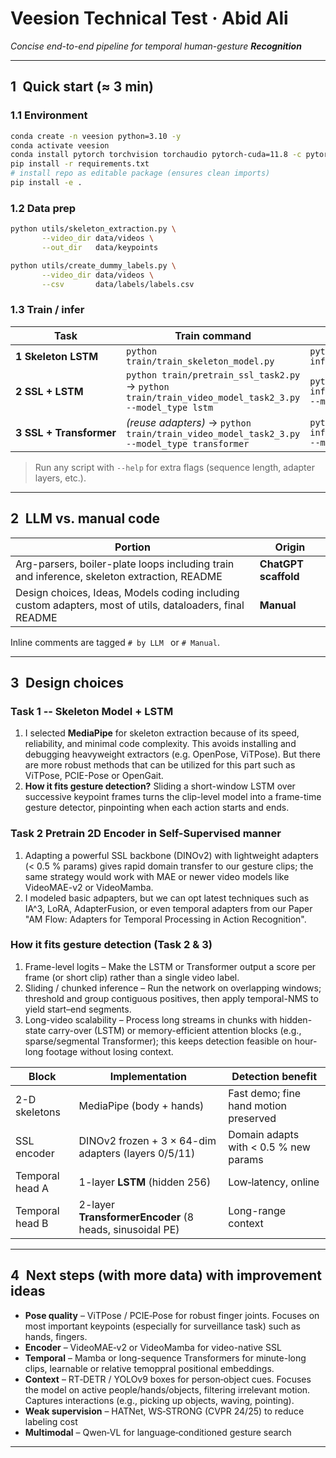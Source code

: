 # Veesion Technical Test · Abid Ali

*Concise end-to-end pipeline for temporal human-gesture **Recognition***

---

## 1 Quick start (≈ 3 min)

### 1.1 Environment

```bash
conda create -n veesion python=3.10 -y
conda activate veesion
conda install pytorch torchvision torchaudio pytorch-cuda=11.8 -c pytorch -c nvidia
pip install -r requirements.txt
# install repo as editable package (ensures clean imports)
pip install -e .
```

### 1.2 Data prep

```bash
python utils/skeleton_extraction.py \
       --video_dir data/videos \
       --out_dir   data/keypoints

python utils/create_dummy_labels.py \
       --video_dir data/videos \
       --csv       data/labels/labels.csv
```

### 1.3 Train / infer

| Task                    | Train command                                                                                        | Inference                                                        |
| ----------------------- | ---------------------------------------------------------------------------------------------------- | ---------------------------------------------------------------- |
| **1 Skeleton LSTM**     | `python train/train_skeleton_model.py`                                                               | `python inference/inference_task1.py`                            |
| **2 SSL + LSTM**        | `python train/pretrain_ssl_task2.py` → `python train/train_video_model_task2_3.py --model_type lstm` | `python inference/inference_task2_3.py --model_type lstm`        |
| **3 SSL + Transformer** | *(reuse adapters)* → `python train/train_video_model_task2_3.py --model_type transformer`            | `python inference/inference_task2_3.py --model_type transformer` |

> Run any script with `--help` for extra flags (sequence length, adapter layers, etc.).

---

## 2 LLM vs. manual code

| Portion                                                                                | Origin               |
| -------------------------------------------------------------------------------------- | -------------------- |
| Arg-parsers, boiler-plate loops including train and inference, skeleton extraction, README                                                        | **ChatGPT scaffold** |
| Design choices, Ideas, Models coding including custom adapters, most of utils, dataloaders, final README | **Manual**           |

Inline comments are tagged `# by LLM ` or `# Manual`.

---

## 3 Design choices
### Task 1 -- Skeleton Model + LSTM
1) I selected **MediaPipe** for skeleton extraction because of its speed, reliability, and minimal code complexity. This avoids installing and debugging heavyweight extractors (e.g. OpenPose, ViTPose). But there are more robust methods that can be utilized for this part such as ViTPose, PCIE-Pose or OpenGait.
2) **How it fits gesture detection?** Sliding a short-window LSTM over successive keypoint frames turns the clip-level model into a frame-time gesture detector, pinpointing when each action starts and ends.
### Task 2 Pretrain 2D Encoder in Self-Supervised manner
1) Adapting a powerful SSL backbone (DINOv2) with lightweight adapters (< 0.5 % params) gives rapid domain transfer to our gesture clips; the same strategy would work with MAE or newer video models like VideoMAE-v2 or VideoMamba.
2) I modeled basic adpapters, but we can opt latest techniques such as IA^3, LoRA, AdapterFusion, or even temporal adapters from our Paper "AM Flow: Adapters for Temporal Processing in Action Recognition".
### How it fits gesture detection (Task 2 & 3)
1) Frame-level logits – Make the LSTM or Transformer output a score per frame (or short clip) rather than a single video label.
2) Sliding / chunked inference – Run the network on overlapping windows; threshold and group contiguous positives, then apply temporal-NMS to yield start–end segments.
3) Long-video scalability – Process long streams in chunks with hidden-state carry-over (LSTM) or memory-efficient attention blocks (e.g., sparse/segmental Transformer); this keeps detection feasible on hour-long footage without losing context.

| Block           | Implementation                                          | Detection benefit                     |
| --------------- | ------------------------------------------------------- | ------------------------------------- |
| 2-D skeletons   | MediaPipe (body + hands)                                | Fast demo; fine hand motion preserved |
| SSL encoder     | DINOv2 frozen + 3 × 64-dim adapters (layers 0/5/11)     | Domain adapts with < 0.5 % new params |
| Temporal head A | 1-layer **LSTM** (hidden 256)                           | Low‑latency, online                   |
| Temporal head B | 2-layer **TransformerEncoder** (8 heads, sinusoidal PE) | Long-range context                    |

---

## 4 Next steps (with more data) with improvement ideas

* **Pose quality** – ViTPose / PCIE‑Pose for robust finger joints. Focuses on most important keypoints (especially for surveillance task) such as hands, fingers.
* **Encoder** – VideoMAE‑v2 or VideoMamba for video-native SSL
* **Temporal** – Mamba or long-sequence Transformers for minute-long clips, learnable or relative temoppral positional embeddings.
* **Context** – RT‑DETR / YOLOv9 boxes for person‑object cues. Focuses the model on active people/hands/objects, filtering irrelevant motion. Captures interactions (e.g., picking up objects, waving, pointing).
* **Weak supervision** – HATNet, WS‑STRONG (CVPR 24/25) to reduce labeling cost
* **Multimodal** – Qwen‑VL for language‑conditioned gesture search

---

